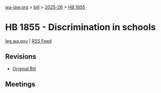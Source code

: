 [wa-law.org](/) > [bill](/bill/) > [2025-26](/bill/2025-26/) > [HB 1855](/bill/2025-26/hb/1855/)

# HB 1855 - Discrimination in schools
[leg.wa.gov](https://app.leg.wa.gov/billsummary?BillNumber=1855&Year=2025&Initiative=false) | [RSS Feed](./rss.xml)

## Revisions
* [Original Bill](1/)

## Meetings
